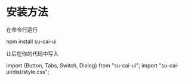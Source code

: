 # 安装方法
在命令行运行

npm install su-cai-ui

让后在你的代码中写入

import {Button, Tabs, Switch, Dialog} from "su-cai-ui";
import "su-cai-ui/dist/style.css";

